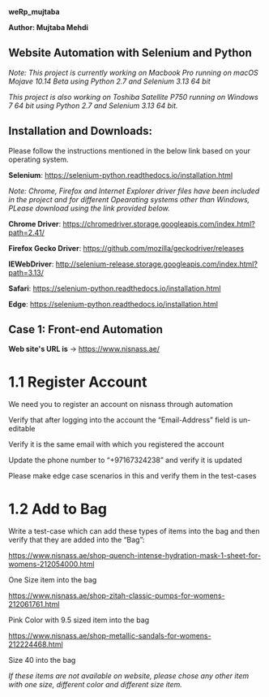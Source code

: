 **weRp_mujtaba**

**Author: Mujtaba Mehdi**

## Website Automation with Selenium and Python

*Note: 
This project is currently working on Macbook Pro running on macOS Mojave 10.14 Beta using Python 2.7 and Selenium 3.13 64 bit*

*This project is also working on Toshiba Satellite P750 running on Windows 7 64 bit using Python 2.7 and Selenium 3.13 64 bit.*

## Installation and Downloads:

Please follow the instructions mentioned in the below link based on your operating system.

**Selenium**: https://selenium-python.readthedocs.io/installation.html


*Note: Chrome, Firefox and Internet Explorer driver files have been included in the project and for different Opearating systems other than Windows, PLease download using the link provided below.*

**Chrome Driver**: https://chromedriver.storage.googleapis.com/index.html?path=2.41/

**Firefox Gecko Driver**: https://github.com/mozilla/geckodriver/releases

**IEWebDriver**: http://selenium-release.storage.googleapis.com/index.html?path=3.13/

**Safari**: https://selenium-python.readthedocs.io/installation.html

**Edge**: https://selenium-python.readthedocs.io/installation.html


## Case 1: Front-end Automation

**Web site's URL is** -> https://www.nisnass.ae/

# 1.1 Register Account

We need you to register an account on nisnass through automation

Verify that after logging into the account the “Email-Address” field is un-editable

Verify it is the same email with which you registered the account

Update the phone number to “+97167324238” and verify it is updated

Please make edge case scenarios in this and verify them in the test-cases

# 1.2 Add to Bag

Write a test-case which can add these types of items into the bag and then verify that they are added into the “Bag”:

https://www.nisnass.ae/shop-quench-intense-hydration-mask-1-sheet-for-womens-212054000.html

One Size item into the bag

https://www.nisnass.ae/shop-zitah-classic-pumps-for-womens-212061761.html

Pink Color with 9.5 sized item into the bag

https://www.nisnass.ae/shop-metallic-sandals-for-womens-212224468.html

Size 40 into the bag 

*If these items are not available on website, please chose any other item with one size, different color and different size item.* 

 
